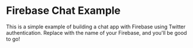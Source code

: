 Firebase Chat Example
===========

This is a simple example of building a chat app with Firebase using Twitter authentication. Replace <YOUR-FIREBASE-NAME> with the name of your Firebase, and you'll be good to go!
